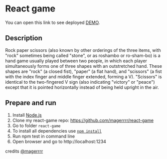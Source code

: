 # React game
You can open this link to see deployed [DEMO](https://react-game-magerrrr.vercel.app/).

## Description

Rock paper scissors (also known by other orderings of the three items, with "rock" sometimes being called "stone", or as roshambo or ro-sham-bo) is a hand game usually played between two people, in which each player simultaneously forms one of three shapes with an outstretched hand. These shapes are "rock" (a closed fist), "paper" (a flat hand), and "scissors" (a fist with the index finger and middle finger extended, forming a V). "Scissors" is identical to the two-fingered V sign (also indicating "victory" or "peace") except that it is pointed horizontally instead of being held upright in the air.

## Prepare and run
1. Install [Node.js](https://nodejs.org/en/download/)
3. Clone my react-game repo: https://github.com/magerrrr/react-game
4. Go to folder `react-game`
5. To install all dependencies use [`npm install`](https://docs.npmjs.com/cli/install)
6. Run npm test in command line
7. Open browser and go to http://localhost:1234

credits [@magerrrr](https://github.com/magerrrr/)
